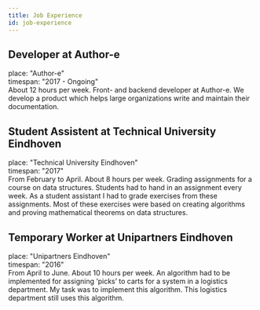 ```yaml
---
title: Job Experience
id: job-experience
---
```

## Developer at Author-e
place: "Author-e"  
timespan: "2017 - Ongoing"  
About 12 hours per week. Front- and backend developer at Author-e. We develop a product which helps large organizations write and maintain their documentation.
## Student Assistent at Technical University Eindhoven
place: "Technical University Eindhoven"  
timespan: "2017"  
From February to April. About 8 hours per week. Grading assignments for a course on data structures. Students had to hand in an assignment every week. As a student assistant I had to grade exercises from these assignments. Most of these exercises were based on creating algorithms and proving mathematical theorems on data structures.
## Temporary Worker at Unipartners Eindhoven
place: "Unipartners Eindhoven"  
timespan: "2016"  
From April to June. About 10 hours per week. An algorithm had to be implemented for assigning ‘picks’ to carts for a system in a logistics department. My task was to implement this algorithm. This logistics department still uses this algorithm.
